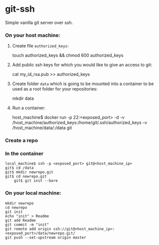 # git-ssh

Simple vanilla git server over ssh.

### On your host machine:
	
1. Create file `authorized_keys`:

	touch authorized_keys && chmod 600 authorized_keys

2. Add public ssh keys for which you would like to give an access to git:

	cat my_id_rsa.pub >> authorized_keys 

3. Create folder `data` which is going to be mounted into a container to be used as a root folder for your repositories:

	mkdir data

4. Run a container:

	host_machine$ docker run -p 22:<exposed_port> -d -v /host_machine/authorized_keys:/home/git/.ssh/authorized_keys -v /host_machine/data/:/data git


### Create a repo

### In the container

	local_machine$ ssh -p <exposed_port> git@<host_machine_ip>
	git$ cd /data
	git$ mkdir newrepo.git
	git$ cd newrepo.git
        git$ git init --bare

### On your local machine:

	mkdir newrepo
	cd newrepo
	git init
	echo "init" > Readme
	git add Readme
	git commit -m "init"
	git remote add origin ssh://git@<host_machine_ip>:<exposed_port>/data/newrepo.git/
	git push --set-upstream origin master

